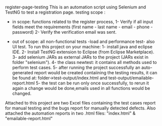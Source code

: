 register-page-testing
This is an automation script using Selenium and TestNG to test a registration page.
testing scope :
- in scope: functions related to the register process,
  1- Verify if all input fields meet the requirements 
     (first name - last name - email - phone - password)
  2- Verify the verification email was sent.
  
- out of scope: all non-functional tests -load and performance test- also UI test.
To run this project on your machine:
1- install java and eclipse IDE. 2- Install TestNG extension to Eclipse (from Eclipse Marketplace). 3- add selenium JARs as external JARs to the project (JARs exist in folder "selenium"). 4- the class newtest: it contains all methods used to perform test cases. 5- after running the project successfully an auto-generated report would be created contaiining the testing results, it can be found at: folder->test-output/index.html and test-output/emailable-report.html 5- the test can be run only once successfully, to rerun it again a change would be done,emails used in all functions would be changed.

Attached to this project are two Excel files containing the test cases report for manual testing and the bugs report for manually detected defects.
Also attached the automation reports in two .html files: "index.html" & "emailable-report.html"
